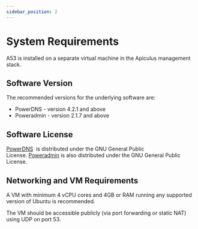 ```yaml
---
sidebar_position: 2
---
```

# System Requirements
A53 is installed on a separate virtual machine in the Apiculus management stack.
## Software Version

The recommended versions for the underlying software are:

- PowerDNS - version 4.2.1 and above
- Poweradmin - version 2.1.7 and above
## Software License
[PowerDNS](https://doc.powerdns.com/authoritative/common/license.html)  is distributed under the GNU General Public License. [Poweradmin](https://poweradmin.org/)  is also distributed under the GNU General Public License.

## Networking and VM Requirements
A VM with minimum 4 vCPU cores and 4GB or RAM running any supported version of Ubuntu is recommended.

The VM should be accessible publicly (via port forwarding or static NAT) using UDP on port 53.
